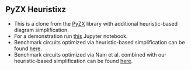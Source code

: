 ## PyZX Heuristixz

- This is a clone from the [PyZX](https://github.com/Quantomatic/pyzx) library with additional heuristic-based diagram simplification.
- For a demonstration run [this](demos/heuristic_demos/basic_demo.ipynb) Jupyter notebook.
- Benchmark circuits optimized via heuristic-based simplification can be found [here](evaluation/feyn_bench/after/).
- Benchmark circuits optimized via Nam et al. combined with our heuristic-based simplification can be found [here](evaluation/nam_bench/after/).